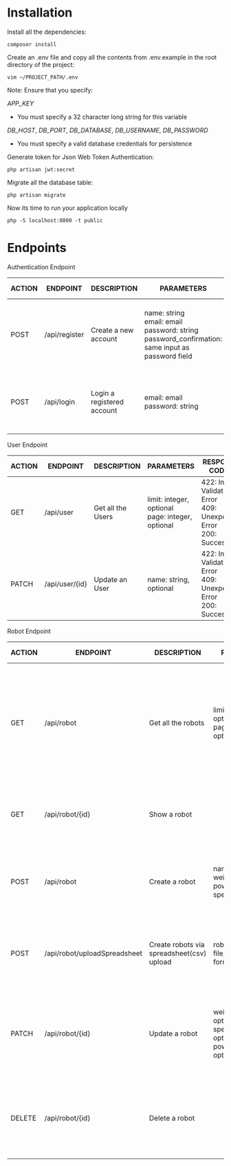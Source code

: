 # Installation

Install all the dependencies:

    composer install

Create an .env file and copy all the contents from .env.example in the root directory of the project:

    vim ~/PROJECT_PATH/.env

Note: 
Ensure that you specify:

*APP_KEY*
- You must specify a 32 character long string for this variable

*DB_HOST*, *DB_PORT*, *DB_DATABASE*, *DB_USERNAME*, *DB_PASSWORD*
- You must specify a valid database credentials for persistence

Generate token for Json Web Token Authentication:

    php artisan jwt:secret

Migrate all the database table:

    php artisan migrate

Now its time to run your application locally

    php -S localhost:8800 -t public


# Endpoints

Authentication Endpoint

| ACTION |ENDPOINT  | DESCRIPTION |PARAMETERS  |RESPONSE CODES  | DATA |
|--|--|--|--|--|--|
| POST | /api/register | Create a new account | name: string <br>email: email<br>password: string<br>password_confirmation: same input as password field | 422: Input Validation Error<br>409: Unexpected Error<br>201: Success | `{"data": {"id": 1,"name": "Jay Doe","email": "jay@doe.com","created_at": "2019-11-01 07:12:09","updated_at": "2019-11-01 07:12:09"}}` |
| POST | /api/login | Login a registered account | email: email<br>password: string | 401: Unauthorized<br>409: Unexpected Error<br>200: Success | `{"token": "eyJ0eXAiOiJKV1QiLCJhbGciOiJIUzI1NiJ9.eyJpc3MiOiJodHRwOlwvXC9sb2NhbGhvc3Q6ODgwMFwvYXBpXC9sb2dpbiIsImlhdCI6MTU3MjU5MjQ3MCwiZXhwIjoxNTcyNTk2MDcwLCJuYmYiOjE1NzI1OTI0NzAsImp0aSI6InpvOXdSbVQwWVhhYm80dHoiLCJzdWIiOjEsInBydiI6IjIzYmQ1Yzg5NDlmNjAwYWRiMzllNzAxYzQwMDg3MmRiN2E1OTc2ZjcifQ.R-P06j3Sw_a-VW_LshaDr5xVZp6M1iViVkMPfb7snLk","token_type": "bearer","expires_in": 3600}` |

User Endpoint

| ACTION |ENDPOINT  | DESCRIPTION |PARAMETERS  |RESPONSE CODES  | DATA |
|--|--|--|--|--|--|
| GET | /api/user | Get all the Users | limit: integer, optional<br>page: integer, optional | 422: Input Validation Error<br>409: Unexpected Error<br>200: Success | `{"data":[{"id":1,"name":"Jay Doe","email":"jay@doe.com","created_at":"2019-11-01 07:12:09","updated_at":"2019-11-01 07:12:09"}]}` |
| PATCH  | /api/user/{id} | Update an User | name: string, optional | 422: Input Validation Error<br>409: Unexpected Error<br>200: Success | `{"data":{"id":1,"name":"Jay Doe","email":"jay@doe.com","created_at":"2019-11-01 07:12:09","updated_at":"2019-11-01 07:12:09"}}` |

Robot Endpoint

| ACTION |ENDPOINT  | DESCRIPTION |PARAMETERS  |RESPONSE CODES  | . |
|--|--|--|--|--|--|
| GET | /api/robot | Get all the robots | limit: integer, optional<br>page: integer, optional | 422: Input Validation Error<br> 409: Unexpected Error<br>200: Success | `{"data":[{"id":1,"name":"Terminal","weight":"90.32","power":"2.00","speed":"3.00","created_at":"2019-11-01 07:26:04","updated_at":"2019-11-01 07:26:04","user":{"id":1,"name":"Jay Doe","email":"jay@doe.com","created_at":"2019-11-01 07:12:09","updated_at":"2019-11-01 07:12:09"}},{"id":2,"name":"Postman","weight":"121.12","power":"12.00","speed":"2.00","created_at":"2019-11-01 07:31:15","updated_at":"2019-11-01 07:31:15","user":{"id":1,"name":"Jay Doe","email":"jay@doe.com","created_at":"2019-11-01 07:12:09","updated_at":"2019-11-01 07:12:09"}},{"id":3,"name":"Paw","weight":"39.00","power":"2.00","speed":"2.00","created_at":"2019-11-01 07:31:15","updated_at":"2019-11-01 07:31:15","user":{"id":1,"name":"Jay Doe","email":"jay@doe.com","created_at":"2019-11-01 07:12:09","updated_at":"2019-11-01 07:12:09"}},{"id":4,"name":"Slack","weight":"122.00","power":"3.00","speed":"2.00","created_at":"2019-11-01 07:31:15","updated_at":"2019-11-01 07:31:15","user":{"id":1,"name":"Jay Doe","email":"jay@doe.com","created_at":"2019-11-01 07:12:09","updated_at":"2019-11-01 07:12:09"}}]}` |
| GET | /api/robot/{id} | Show a robot |  | 404: Robot not found<br>409: Unexpected Error<br>200: Success | `{"data":{"id":2,"name":"Postman","weight":"121.12","power":"12.00","speed":"2.00","created_at":"2019-11-01 07:31:15","updated_at":"2019-11-01 07:31:15","user":{"id":1,"name":"Jay Doe","email":"jay@doe.com","created_at":"2019-11-01 07:12:09","updated_at":"2019-11-01 07:12:09"}}}` |
| POST | /api/robot | Create a robot | name: string<br>weight: string<br>power: numeric<br>speed: numeric | 422: Input Validation Error<br>409: Unexpected Error<br>201: Success | `{"data":{"id":1,"name":"Terminal","weight":"90.32","power":"2","speed":"3","created_at":"2019-11-01 07:26:04","updated_at":"2019-11-01 07:26:04"}}` |
| POST | /api/robot/uploadSpreadsheet | Create robots via spreadsheet(csv) upload | robot_spreadsheet: file, should be .csv format | 422: Input Validation Error<br>409: Unexpected Error<br>201: Success | `{"data":[{"id":2,"name":"Postman","weight":"121.12","power":"12","speed":"2","created_at":"2019-11-01 07:31:15","updated_at":"2019-11-01 07:31:15"},{"id":3,"name":"Paw","weight":"39","power":"2","speed":"2","created_at":"2019-11-01 07:31:15","updated_at":"2019-11-01 07:31:15"},{"id":4,"name":"Slack","weight":"122","power":"3","speed":"2","created_at":"2019-11-01 07:31:15","updated_at":"2019-11-01 07:31:15"}]}` |
| PATCH | /api/robot/{id} | Update a robot | weight: numeric, optional<br>speed: numeric, optional<br>power: numeric, optional | 404: Robot not found<br>422: Input Validation Error<br>409: Unexpected Error<br>200: Success | `{"data":{"id":2,"name":"Postman","weight":"4.00","power":"5.00","speed":"6.00","created_at":"2019-11-01 07:31:15","updated_at":"2019-11-01 07:37:00","user":{"id":1,"name":"Jay Doe","email":"jay@doe.com","created_at":"2019-11-01 07:12:09","updated_at":"2019-11-01 07:12:09"}}}` |
| DELETE | /api/robot/{id} | Delete a robot |  | 404: Robot not found<br>409: Unexpected Error<br>204: Success with no content |  |

